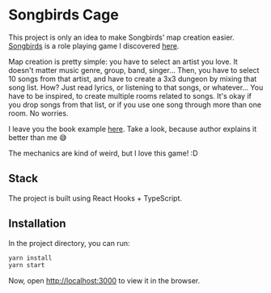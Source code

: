 # Songbirds Cage

This project is only an idea to make Songbirds' map creation easier. [Songbirds](https://johnbattle.itch.io/songbird) is a role playing game I discovered [here](https://itch.io/b/520/bundle-for-racial-justice-and-equality).

Map creation is pretty simple: you have to select an artist you love. It doesn't matter music genre, group, band, singer... Then, you have to select 10 songs from that artist, and have to create a 3x3 dungeon by mixing that song list. How? Just read lyrics, or listening to that songs, or whatever... You have to be inspired, to create multiple rooms related to songs. It's okay if you drop songs from that list, or if you use one song through more than one room. No worries. 

I leave you the book example [here](https://github.com/Alex-CL/songbirds-cage/tree/master/example). Take a look, because author explains it better than me :sweat_smile:

The mechanics are kind of weird, but I love this game! :D

## Stack

The project is built using React Hooks + TypeScript.

## Installation

In the project directory, you can run:

```bash
yarn install
yarn start
```

Now, open [http://localhost:3000](http://localhost:3000) to view it in the browser.

